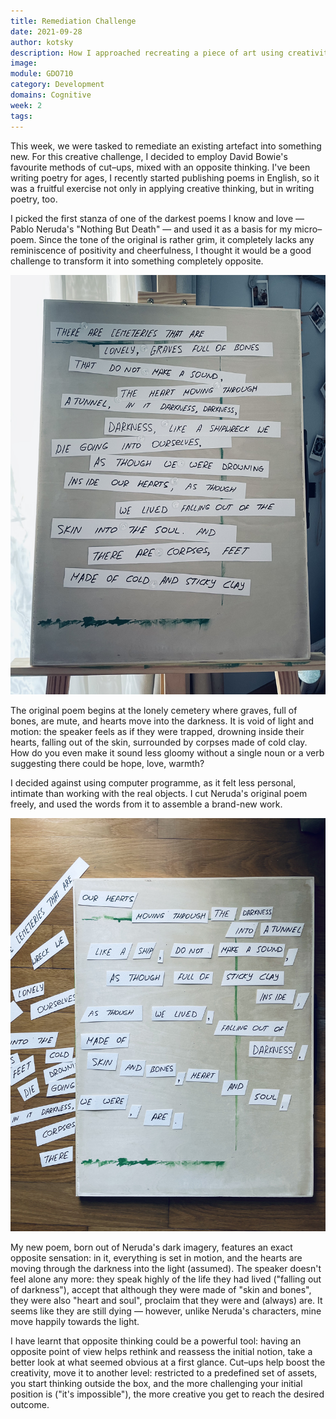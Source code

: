 ```yaml
---
title: Remediation Challenge
date: 2021-09-28
author: kotsky
description: How I approached recreating a piece of art using creativity chanelling techniques
image: 
module: GDO710
category: Development
domains: Cognitive
week: 2
tags: 
---
```


This week, we were tasked to remediate an existing artefact into something new. For this creative challenge, I decided to employ David Bowie's favourite methods of cut–ups, mixed with an opposite thinking. I've been writing poetry for ages, I recently started publishing poems in English, so it was a fruitful exercise not only in applying creative thinking, but in writing poetry, too. 

I picked the first stanza of one of the darkest poems I know and love — Pablo Neruda's "Nothing But Death" — and used it as a basis for my micro–poem. Since the tone of the original is rather grim, it completely lacks any reminiscence of positivity and cheerfulness, I thought it would be a good challenge to transform it into something completely opposite. 

![Nothing But Darkness by Pablo Neruda](./img/01-before.jpeg)

The original poem begins at the lonely cemetery where graves, full of bones, are mute, and hearts move into the darkness. It is void of light and motion: the speaker feels as if they were trapped, drowning inside their hearts, falling out of the skin, surrounded by corpses made of cold clay. How do you even make it sound less gloomy without a single noun or a verb suggesting there could be hope, love, warmth?

I decided against using computer programme, as it felt less personal, intimate than working with the real objects. I cut Neruda's original poem freely, and used the words from it to assemble a brand-new work.

![My new poem](./img/01-after.jpeg)

My new poem, born out of Neruda's dark imagery, features an exact opposite sensation: in it, everything is set in motion, and the hearts are moving through the darkness into the light (assumed). The speaker doesn't feel alone any more: they speak highly of the life they had lived ("falling out of darkness"), accept that although they were made of "skin and bones", they were also "heart and soul", proclaim that they were and (always) are. It seems like they are still dying — however, unlike Neruda's characters, mine move happily towards the light.

I have learnt that opposite thinking could be a powerful tool: having an opposite point of view helps rethink and reassess the initial notion, take a better look at what seemed obvious at a first glance. Cut–ups help boost the creativity, move it to another level: restricted to a predefined set of assets, you start thinking outside the box, and the more challenging your initial position is ("it's impossible"), the more creative you get to reach the desired outcome.